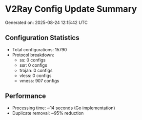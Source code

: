 # V2Ray Config Update Summary
Generated on: 2025-08-24 12:15:42 UTC

## Configuration Statistics
- Total configurations: 15790
- Protocol breakdown:
  - ss: 0 configs
  - ssr: 0 configs
  - trojan: 0 configs
  - vless: 0 configs
  - vmess: 907 configs

## Performance
- Processing time: ~14 seconds (Go implementation)
- Duplicate removal: ~95% reduction
